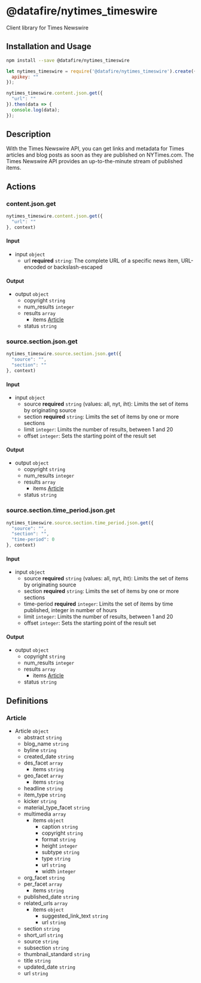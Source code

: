 # @datafire/nytimes_timeswire

Client library for Times Newswire

## Installation and Usage
```bash
npm install --save @datafire/nytimes_timeswire
```
```js
let nytimes_timeswire = require('@datafire/nytimes_timeswire').create({
  apikey: ""
});

nytimes_timeswire.content.json.get({
  "url": ""
}).then(data => {
  console.log(data);
});
```

## Description

With the Times Newswire API, you can get links and metadata for Times articles and blog posts as soon as they are published on NYTimes.com. The Times Newswire API provides an up-to-the-minute stream of published items.

## Actions

### content.json.get



```js
nytimes_timeswire.content.json.get({
  "url": ""
}, context)
```

#### Input
* input `object`
  * url **required** `string`: The complete URL of a specific news item, URL-encoded or backslash-escaped

#### Output
* output `object`
  * copyright `string`
  * num_results `integer`
  * results `array`
    * items [Article](#article)
  * status `string`

### source.section.json.get



```js
nytimes_timeswire.source.section.json.get({
  "source": "",
  "section": ""
}, context)
```

#### Input
* input `object`
  * source **required** `string` (values: all, nyt, iht): Limits the set of items by originating source
  * section **required** `string`: Limits the set of items by one or more sections
  * limit `integer`: Limits the number of results, between 1 and 20
  * offset `integer`: Sets the starting point of the result set

#### Output
* output `object`
  * copyright `string`
  * num_results `integer`
  * results `array`
    * items [Article](#article)
  * status `string`

### source.section.time_period.json.get



```js
nytimes_timeswire.source.section.time_period.json.get({
  "source": "",
  "section": "",
  "time-period": 0
}, context)
```

#### Input
* input `object`
  * source **required** `string` (values: all, nyt, iht): Limits the set of items by originating source
  * section **required** `string`: Limits the set of items by one or more sections
  * time-period **required** `integer`: Limits the set of items by time published, integer in number of hours
  * limit `integer`: Limits the number of results, between 1 and 20
  * offset `integer`: Sets the starting point of the result set

#### Output
* output `object`
  * copyright `string`
  * num_results `integer`
  * results `array`
    * items [Article](#article)
  * status `string`



## Definitions

### Article
* Article `object`
  * abstract `string`
  * blog_name `string`
  * byline `string`
  * created_date `string`
  * des_facet `array`
    * items `string`
  * geo_facet `array`
    * items `string`
  * headline `string`
  * item_type `string`
  * kicker `string`
  * material_type_facet `string`
  * multimedia `array`
    * items `object`
      * caption `string`
      * copyright `string`
      * format `string`
      * height `integer`
      * subtype `string`
      * type `string`
      * url `string`
      * width `integer`
  * org_facet `string`
  * per_facet `array`
    * items `string`
  * published_date `string`
  * related_urls `array`
    * items `object`
      * suggested_link_text `string`
      * url `string`
  * section `string`
  * short_url `string`
  * source `string`
  * subsection `string`
  * thumbnail_standard `string`
  * title `string`
  * updated_date `string`
  * url `string`


